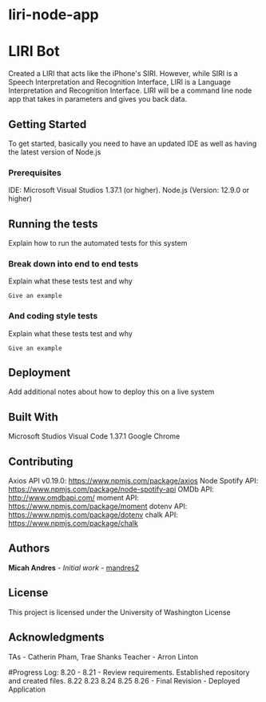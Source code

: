 # liri-node-app

# LIRI Bot

Created a LIRI that acts like the iPhone's SIRI. However, while SIRI is a Speech Interpretation and Recognition Interface, LIRI is a Language Interpretation and Recognition Interface. LIRI will be a command line node app that takes in parameters and gives you back data.

## Getting Started

To get started, basically you need to have an updated IDE as well as having the latest version of Node.js

### Prerequisites

IDE: Microsoft Visual Studios 1.37.1 (or higher).
Node.js (Version: 12.9.0 or higher)

## Running the tests

Explain how to run the automated tests for this system

### Break down into end to end tests

Explain what these tests test and why

```
Give an example
```

### And coding style tests

Explain what these tests test and why

```
Give an example
```

## Deployment

Add additional notes about how to deploy this on a live system

## Built With

Microsoft Studios Visual Code 1.37.1
Google Chrome

## Contributing
Axios API v0.19.0: https://www.npmjs.com/package/axios
Node Spotify API: https://www.npmjs.com/package/node-spotify-api
OMDb API: http://www.omdbapi.com/
moment API: https://www.npmjs.com/package/moment
dotenv API: https://www.npmjs.com/package/dotenv
chalk API: https://www.npmjs.com/package/chalk

## Authors

**Micah Andres** - *Initial work* - [mandres2](https://github.com/mandres2)

## License

This project is licensed under the University of Washington License

## Acknowledgments
TAs - Catherin Pham, Trae Shanks
Teacher - Arron Linton

#Progress Log:
8.20 - 8.21 - Review requirements. Established repository and created files.
8.22
8.23
8.24
8.25
8.26 - Final Revision - Deployed Application

